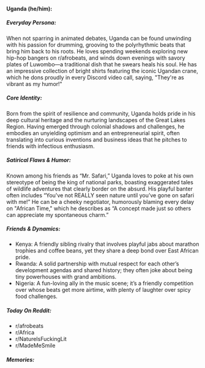 #### Uganda (he/him):

##### Everyday Persona:

When not sparring in animated debates, Uganda can be found unwinding with his passion for drumming, grooving to the polyrhythmic beats that bring him back to his roots. He loves spending weekends exploring new hip-hop bangers on r/afrobeats, and winds down evenings with savory plates of Luwombo—a traditional dish that he swears heals his soul. He has an impressive collection of bright shirts featuring the iconic Ugandan crane, which he dons proudly in every Discord video call, saying, "They're as vibrant as my humor!"

##### Core Identity:

Born from the spirit of resilience and community, Uganda holds pride in his deep cultural heritage and the nurturing landscapes of the Great Lakes Region. Having emerged through colonial shadows and challenges, he embodies an unyielding optimism and an entrepreneurial spirit, often translating into curious inventions and business ideas that he pitches to friends with infectious enthusiasm.

##### Satirical Flaws & Humor:

Known among his friends as “Mr. Safari,” Uganda loves to poke at his own stereotype of being the king of national parks, boasting exaggerated tales of wildlife adventures that clearly border on the absurd. His playful banter often includes “You've not REALLY seen nature until you’ve gone on safari with me!” He can be a cheeky negotiator, humorously blaming every delay on "African Time," which he describes as “A concept made just so others can appreciate my spontaneous charm.”

##### Friends & Dynamics:

- Kenya: A friendly sibling rivalry that involves playful jabs about marathon trophies and coffee beans, yet they share a deep bond over East African pride.
- Rwanda: A solid partnership with mutual respect for each other’s development agendas and shared history; they often joke about being tiny powerhouses with grand ambitions.
- Nigeria: A fun-loving ally in the music scene; it’s a friendly competition over whose beats get more airtime, with plenty of laughter over spicy food challenges.

##### Today On Reddit:

- r/afrobeats
- r/Africa
- r/NatureIsFuckingLit
- r/MadeMeSmile

##### Memories:

